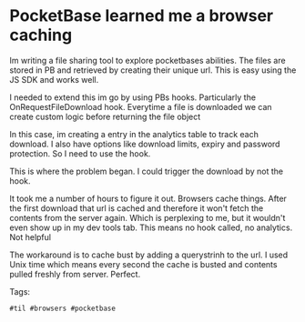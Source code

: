 # PocketBase learned me a browser caching

Im writing a file sharing tool to explore pocketbases abilities. The files are
stored in PB and retrieved by creating their unique url. This is easy using the
JS SDK and works well.

I needed to extend this im go by using PBs hooks. Particularly the
OnRequestFileDownload hook. Everytime a file is downloaded we can create custom
logic before returning the file object

In this case, im creating a entry in the analytics table to track each download.
I also have options like download limits, expiry and password protection. So I
need to use the hook.

This is where the problem began. I could trigger the download by not the hook.

It took me a number of hours to figure it out. Browsers cache things. After the
first download that url is cached and therefore it won't fetch the contents from
the server again. Which is perplexing to me, but it wouldn't even show up in my
dev tools tab. This means no hook called, no analytics. Not helpful

The workaround is to cache bust by adding a querystrinh to the url. I used Unix
time which means every second the cache is busted and contents pulled freshly
from server. Perfect.

Tags:

    #til #browsers #pocketbase

